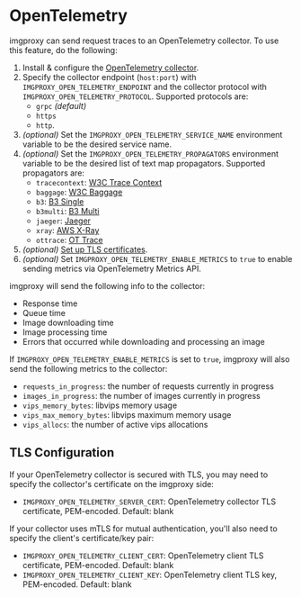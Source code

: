 # OpenTelemetry

imgproxy can send request traces to an OpenTelemetry collector. To use this feature, do the following:

1. Install & configure the [OpenTelemetry collector](https://opentelemetry.io/docs/collector/).
2. Specify the collector endpoint (`host:port`) with `IMGPROXY_OPEN_TELEMETRY_ENDPOINT` and the collector protocol with `IMGPROXY_OPEN_TELEMETRY_PROTOCOL`. Supported protocols are:
    * `grpc` _(default)_
    * `https`
    * `http`.
3. _(optional)_ Set the `IMGPROXY_OPEN_TELEMETRY_SERVICE_NAME` environment variable to be the desired service name.
4. _(optional)_ Set the `IMGPROXY_OPEN_TELEMETRY_PROPAGATORS` environment variable to be the desired list of text map propagators. Supported propagators are:
    * `tracecontext`: [W3C Trace Context](https://www.w3.org/TR/trace-context/)
    * `baggage`: [W3C Baggage](https://www.w3.org/TR/baggage/)
    * `b3`: [B3 Single](./context/api-propagators.md#configuration)
    * `b3multi`: [B3 Multi](./context/api-propagators.md#configuration)
    * `jaeger`: [Jaeger](https://www.jaegertracing.io/docs/1.21/client-libraries/#propagation-format)
    * `xray`: [AWS X-Ray](https://docs.aws.amazon.com/xray/latest/devguide/xray-concepts.html#xray-concepts-tracingheader)
    * `ottrace`: [OT Trace](https://github.com/opentracing?q=basic&type=&language=)
5. _(optional)_ [Set up TLS certificates](#tls-configuration).
6. _(optional)_ Set `IMGPROXY_OPEN_TELEMETRY_ENABLE_METRICS` to `true` to enable sending metrics via OpenTelemetry Metrics API.

imgproxy will send the following info to the collector:

* Response time
* Queue time
* Image downloading time
* Image processing time
* Errors that occurred while downloading and processing an image

If `IMGPROXY_OPEN_TELEMETRY_ENABLE_METRICS` is set to `true`, imgproxy will also send the following metrics to the collector:

* `requests_in_progress`: the number of requests currently in progress
* `images_in_progress`: the number of images currently in progress
* `vips_memory_bytes`: libvips memory usage
* `vips_max_memory_bytes`: libvips maximum memory usage
* `vips_allocs`: the number of active vips allocations

## TLS Configuration

If your OpenTelemetry collector is secured with TLS, you may need to specify the collector's certificate on the imgproxy side:

* `IMGPROXY_OPEN_TELEMETRY_SERVER_CERT`: OpenTelemetry collector TLS certificate, PEM-encoded. Default: blank

If your collector uses mTLS for mutual authentication, you'll also need to specify the client's certificate/key pair:

* `IMGPROXY_OPEN_TELEMETRY_CLIENT_CERT`: OpenTelemetry client TLS certificate, PEM-encoded. Default: blank
* `IMGPROXY_OPEN_TELEMETRY_CLIENT_KEY`: OpenTelemetry client TLS key, PEM-encoded. Default: blank
